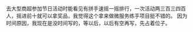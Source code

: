 去大型商超参加节日活动时能看见有拼手速摇一摇排行，一次活动两三百三四百人，摇进前十就可以拿奖品，我觉得这个拿来做微服务练手项目挺不错的。
因为时间原因，我现在是没时间写的，等以后，以后有空再写，先占着位子。
